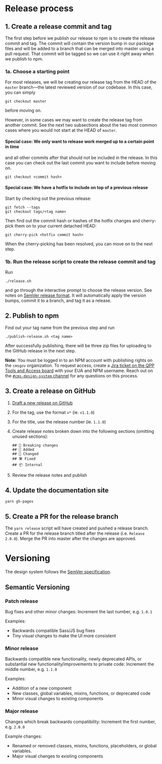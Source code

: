 # Release process

## 1. Create a release commit and tag

The first step before we publish our release to npm is to create the release commit and tag. The commit will contain the version bump in our package files and will be added to a branch that can be merged into master using a pull request. That commit will be tagged so we can use it right away when we publish to npm.

### 1a. Choose a starting point

For most releases, we will be creating our release tag from the HEAD of the `master` branch—the latest reviewed version of our codebase. In this case, you can simply

```
git checkout master
```

before moving on.

However, in some cases we may want to create the release tag from another commit. See the next two subsections about the two most common cases where you would not start at the HEAD of `master`.

#### **Special case:** We only want to release work merged up to a certain point in time

and all other commits after that should not be included in the release. In this case you can check out the last commit you want to include before moving on.

```
git checkout <commit hash>
```

#### **Special case:** We have a **hotfix** to include on top of a previous release

Start by checking out the previous release:

```
git fetch --tags
git checkout tags/<tag name>
```

Then find out the commit hash or hashes of the hotfix changes and cherry-pick them on to your current detached HEAD:

```
git cherry-pick <hotfix commit hash>
```

When the cherry-picking has been resolved, you can move on to the next step.

### 1b. Run the release script to create the release commit and tag

Run

```
./release.sh
```

and go through the interactive prompt to choose the release version. See notes on [SemVer release format](#versioning). It will automatically apply the version bumps, commit it to a branch, and tag it as a release.

## 2. Publish to npm

Find out your tag name from the previous step and run

```
./publish-release.sh <tag name>
```

After successfully publishing, there will be three zip files for uploading to the GitHub release in the next step.

**Note:** You must be logged in to an NPM account with publishing rights on the `cmsgov` organization. To request access, create a [Jira ticket on the QPP Tools and Access board](https://jira.cms.gov/browse/QTA-847) with your EUA and NPM username. Reach out on the [`#cms-design-system` channel](https://cmsgov.slack.com/archives/CHH0381RD) for any questions on this process.

## 3. Create a release on GitHub

1. [Draft a new release on GitHub](https://github.com/CMSgov/hcgov-design-system/releases/new)
1. For the tag, use the format `v*` (ie. `v1.1.0`)
1. For the title, use the release number (ie. `1.1.0`)
1. Create release notes broken down into the following sections (omitting unused sections):

   ```
   ## 🚨 Breaking changes
   ## 🚀 Added
   ## 💅 Changed
   ## 🛠 Fixed
   ## 📦 Internal
   ```

1. Review the release notes and publish

## 4. Update the documentation site

```
yarn gh-pages
```

## 5. Create a PR for the release branch

The `yarn release` script will have created and pushed a release branch. Create a PR for the release branch titled after the release (i.e. `Release 2.0.0`). Merge the PR into master after the changes are approved.

# Versioning

The design system follows the [SemVer specification](http://semver.org/).

## Semantic Versioning

### Patch release

Bug fixes and other minor changes: Increment the last number, e.g. `1.0.1`

Examples:

- Backwards compatible Sass/JS bug fixes
- Tiny visual changes to make the UI more consistent

### Minor release

Backwards compatible new functionality, newly deprecated APIs, or substantial new functionality/improvements to private code: Increment the middle number, e.g. `1.1.0`

Examples:

- Addition of a new component
- New classes, global variables, mixins, functions, or deprecated code
- Minor visual changes to existing components

### Major release

Changes which break backwards compatibility: Increment the first number, e.g. `2.0.0`

Example changes:

- Renamed or removed classes, mixins, functions, placeholders, or global variables.
- Major visual changes to existing components
